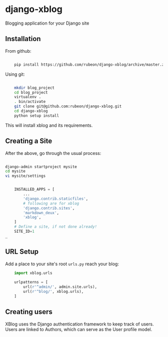 # django-xblog
Blogging application for your Django site

## Installation

From github: 

```bash

    pip install https://github.com/rubeon/django-xblog/archive/master.zip

```

Using git:

```bash

    mkdir blog_project
    cd blog_project
    virtualenv .
    . bin/activate
    git clone git@github.com:rubeon/django-xblog.git
    cd django-xblog
    python setup install

```


This will install xblog and its requirements.

## Creating a Site

After the above, go through the usual process:

```bash

django-admin startproject mysite
cd mysite
vi mysite/settings

```

```python

    INSTALLED_APPS = [
        ...
        'django.contrib.staticfiles',
        # following are for xblog
        'django.contrib.sites',
        'markdown_deux',
        'xblog',
    ]
    # Define a site, if not done already!
    SITE_ID=1
_

```

## URL Setup

Add a place to your site's root `urls.py` reach your blog:

```python
    import xblog.urls
    
    urlpatterns = [
        url(r'^admin/', admin.site.urls),
        url(r'^blog/', xblog.urls),
    ]
```

## Creating users

XBlog uses the Django authentication framework to keep track of users.  Users are linked to Authors, which can serve as the User profile model.

```bash

````